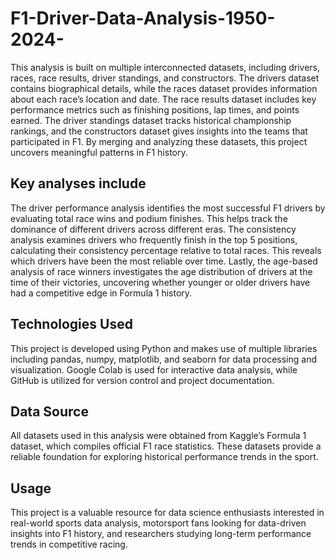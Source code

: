 # F1-Driver-Data-Analysis-1950-2024-
This analysis is built on multiple interconnected datasets, including drivers, races, race results, driver standings, and constructors. The drivers dataset contains biographical details, while the races dataset provides information about each race’s location and date. The race results dataset includes key performance metrics such as finishing positions, lap times, and points earned. The driver standings dataset tracks historical championship rankings, and the constructors dataset gives insights into the teams that participated in F1. By merging and analyzing these datasets, this project uncovers meaningful patterns in F1 history.

## Key analyses include

The driver performance analysis identifies the most successful F1 drivers by evaluating total race wins and podium finishes. This helps track the dominance of different drivers across different eras. The consistency analysis examines drivers who frequently finish in the top 5 positions, calculating their consistency percentage relative to total races. This reveals which drivers have been the most reliable over time. Lastly, the age-based analysis of race winners investigates the age distribution of drivers at the time of their victories, uncovering whether younger or older drivers have had a competitive edge in Formula 1 history.

## Technologies Used
This project is developed using Python and makes use of multiple libraries including pandas, numpy, matplotlib, and seaborn for data processing and visualization. Google Colab is used for interactive data analysis, while GitHub is utilized for version control and project documentation.

## Data Source
All datasets used in this analysis were obtained from Kaggle’s Formula 1 dataset, which compiles official F1 race statistics. These datasets provide a reliable foundation for exploring historical performance trends in the sport.

## Usage
This project is a valuable resource for data science enthusiasts interested in real-world sports data analysis, motorsport fans looking for data-driven insights into F1 history, and researchers studying long-term performance trends in competitive racing.
